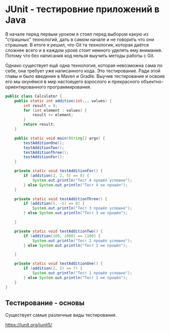 # JUnit - тестировние приложений в Java

В начале перед первым уроком я стоял перед выбором какую из "страшных" технологий, дать в самом начале и не говорить что они страшные. В итоге я решил, что Git та технология, которая даётся сложнее всего и в каждом уроке стоит немного уделять ему внимания. Потому что без написания код нельзя выучить методы работы с Git.

Однако существует ещё одна технология, которая невозможна сама по себе, она требует уже написанного кода. Это тестирование. Ради этой главы и было введение в Maven и Gradle. Выучив тестирование и освоив его мы окунёмся в мир настоящего взрослого и прекрасного объектно-ориентированного программирования.

```java
public class Calculator {
    public static int addition(int... values) {
        int result = 0;
        for (int element : values) {
            result += element;
        }
        return result;
    }

    public static void main(String[] args) {
        testAdditionOne();
        testAdditionTwo();
        testAdditionThree();
        testAdditionFor();
    }

    private static void testAdditionFor() {
        if (addition(1, 2, 5) == 8) {
            System.out.println("Тест 4 прошёл успешно");
        } else System.out.println("Тест 4 не прошёл");
    }

    private static void testAdditionThree() {
        if (addition(5, -5) == 0) {
            System.out.println("Тест 3 прошёл успешно");
        } else System.out.println("Тест 3 не прошёл");

    }

    private static void testAdditionTwo() {
        if (addition(100, 1000) == 1100) {
            System.out.println("Тест 2 прошёл успешно");
        } else System.out.println("Тест 2 не прошёл");

    }

    private static void testAdditionOne() {
        if (addition(2, 5) == 7) {
            System.out.println("Тест 1 прошёл успешно");
        } else System.out.println("Тест 1 не прошёл");
    }
}
```

## Тестирование - основы

Существует самые различные виды тестирования. 

https://junit.org/junit5/